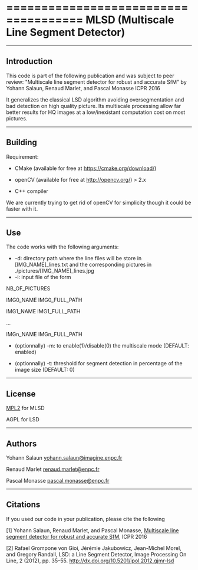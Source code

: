 =====================================
MLSD (Multiscale Line Segment Detector)
=====================================

------------
Introduction
------------


This code is part of the following publication and was subject to peer review:
"Multiscale line segment detector for robust and accurate SfM" by Yohann Salaun, Renaud Marlet, and Pascal Monasse ICPR 2016

It generalizes the classical LSD algorithm avoiding oversegmentation and bad detection on high quality picture.
Its multiscale processing allow far better results for HQ images at a low/inexistant computation cost on most pictures.

------------
Building
------------

Requirement:

- CMake (available for free at https://cmake.org/download/)

- openCV (available for free at http://opencv.org/) > 2.x

- C++ compiler

We are currently trying to get rid of openCV for simplicity though it could be faster with it.

------------
Use
------------

The code works with the following arguments:

- -d: directory path where the line files will be store in [IMG_NAME]_lines.txt and the corresponding pictures in ./pictures/[IMG_NAME]_lines.jpg
- -i: input file of the form

NB_OF_PICTURES

IMG0_NAME IMG0_FULL_PATH

IMG1_NAME IMG1_FULL_PATH

...

IMGn_NAME IMGn_FULL_PATH

- (optionnally) -m: to enable(1)/disable(0) the multiscale mode (DEFAULT: enabled)

- (optionnally) -t: threshold for segment detection in percentage of the image size (DEFAULT: 0)

------------
License
------------

[MPL2](https://github.com/ySalaun/MLSD/edit/master/LICENSE.mlsd) for MLSD

AGPL for LSD

------------
Authors
------------

Yohann Salaun <yohann.salaun@imagine.enpc.fr>

Renaud Marlet <renaud.marlet@enpc.fr>

Pascal Monasse <pascal.monasse@enpc.fr>

------------
Citations
------------

If you used our code in your publication, please cite the following

[1] Yohann Salaun, Renaud Marlet, and Pascal Monasse, [Multiscale line segment detector for robust and accurate SfM](https://drive.google.com/file/d/0B96kyL2SBsmzOFY0b2hnSm54eTQ/view),  ICPR 2016

[2] Rafael Grompone von Gioi, Jérémie Jakubowicz, Jean-Michel Morel, and Gregory Randall, LSD: a Line Segment Detector, Image Processing On Line, 2 (2012), pp. 35–55. http://dx.doi.org/10.5201/ipol.2012.gjmr-lsd
